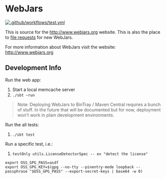 WebJars
=======

[![.github/workflows/test.yml](https://github.com/webjars/webjars/actions/workflows/test.yml/badge.svg)](https://github.com/webjars/webjars/actions/workflows/test.yml)

This is source for the http://www.webjars.org website.  This is also the place to [file requests](https://github.com/webjars/webjars/issues) for new WebJars.

For more information about WebJars visit the website: http://www.webjars.org


Development Info
----------------

Run the web app:

1. Start a local memcache server
1. `./sbt ~run`

> Note: Deploying WebJars to BinTray / Maven Central requires a bunch of stuff.  In the future that will be documented but for now, deployment won't work in plain development environments.

Run the all tests:

1. `./sbt test`

Run a specific test, i.e.:
1. `testOnly utils.LicenseDetectorSpec -- ex "detect the license"`

```
export OSS_GPG_PASS=asdf
export OSS_GPG_KEY=$(gpg --no-tty --pinentry-mode loopback --passphrase "$OSS_GPG_PASS" --export-secret-keys | base64 -w 0)
```

